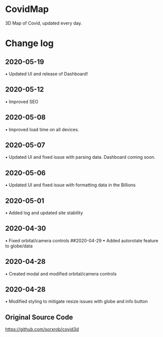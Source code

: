 # CovidMap
3D Map of Covid, updated every day.

# Change log
## 2020-05-19
• Updated UI and release of Dashboard!
## 2020-05-12
• Improved SEO
## 2020-05-08
• Improved load time on all devices.
## 2020-05-07
• Updated UI and fixed issue with parsing data. Dashboard coming soon.
## 2020-05-06
• Updated UI and fixed issue with formatting data in the Billions
## 2020-05-01
• Added log and updated site stability
## 2020-04-30
• Fixed orbital/camera controls
##2020-04-29
• Added autorotate feature to globe/data
## 2020-04-28
• Created modal and modified orbital/camera controls
## 2020-04-28
• Modified styling to mitigate resize issues with globe and info button

## Original Source Code
https://github.com/sorxrob/covid3d
